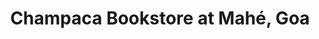 ---
title: "Champaca Bookstore at Mahé, Goa"
url: /anjuna/champaca-bookstore-at-mahe-goa/
shop: books
---